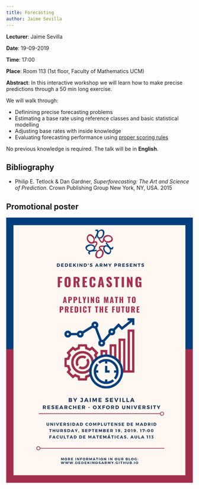 ```yaml
---
title: Forecasting
author: Jaime Sevilla
---
```

**Lecturer**: Jaime Sevilla

**Date**: 19-09-2019

**Time**: 17:00

**Place**: Room 113 (1st floor, Faculty of Mathematics UCM)

**Abstract**: 
In this interactive workshop we will learn how to make precise predictions through a 50 min long exercise.  

We will walk through:
* Definining precise forecasting problems
* Estimating a base rate using reference classes and basic statistical modelling
* Adjusting base rates with inside knowledge
* Evaluating forecasting performance using [proper scoring rules](https://en.wikipedia.org/wiki/Scoring_rule#Proper_scoring_rules)

No previous knowledge is required.
The talk will be in **English**.

## Bibliography

* Philip E. Tetlock & Dan Gardner, *Superforecasting: The Art and Science of Prediction*. Crown Publishing Group New York, NY, USA. 2015

## Promotional poster
<img src="images/posters/forecasting.png" alt="Poster" style="width: 750px;"/>
